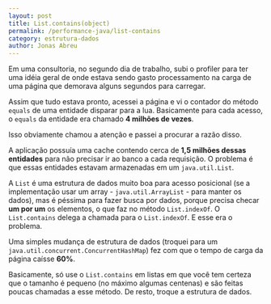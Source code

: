 ```yaml
---
layout: post
title: List.contains(object)
permalink: /performance-java/list-contains
category: estrutura-dados
author: Jonas Abreu
---
```


Em uma consultoria, no segundo dia de trabalho, subi o profiler para ter uma idéia geral de onde estava
sendo gasto processamento na carga de uma página que demorava alguns segundos para carregar.

Assim que tudo estava pronto, acessei a página e vi o contador do método `equals` de uma entidade disparar 
para a lua. Basicamente para cada acesso, o `equals` da entidade era chamado **4 milhões de vezes**.

Isso obviamente chamou a atenção e passei a procurar a razão disso.

A aplicação possuía uma cache contendo cerca de **1,5 milhões dessas entidades** para não precisar ir ao
banco a cada requisição. O problema é que essas entidades estavam armazenadas em um `java.util.List`.

A `List` é uma estrutura de dados muito boa para acesso posicional (se a implementação usar um array - 
`java.util.ArrayList` - para manter os dados), mas é péssima para fazer busca por dados, porque precisa 
checar **um por um** os elementos, o que faz no método `List.indexOf`. O `List.contains` delega a chamada 
para o `List.indexOf`. E esse era o problema.

Uma simples mudança de estrutura de dados (troquei para um `java.util.concurrent.ConcurrentHashMap`) fez com
que o tempo de carga da página caísse **60%**.

Basicamente, só use o `List.contains` em listas em que você tem certeza que o tamanho é pequeno (no máximo 
algumas centenas) e são feitas poucas chamadas a esse método. De resto, troque a estrutura de dados.

